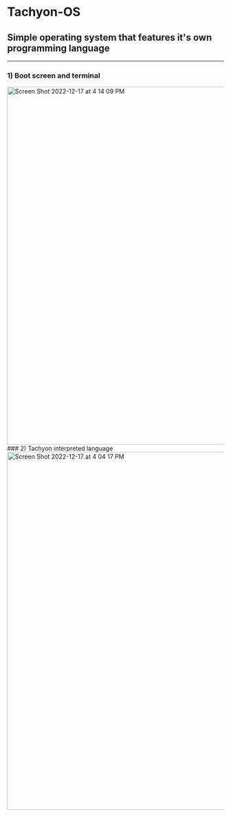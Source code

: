 # Tachyon-OS
## Simple operating system that features it's own programming language
---
### 1) Boot screen and terminal
<img width="832" alt="Screen Shot 2022-12-17 at 4 14 09 PM" src="https://user-images.githubusercontent.com/73864341/208270957-6731bba1-4ef3-463e-aaee-50d225055a98.png">
### 2) Tachyon interpreted language
<img width="832" alt="Screen Shot 2022-12-17 at 4 04 17 PM" src="https://user-images.githubusercontent.com/73864341/208270930-07096ef7-8538-4fe0-85b7-7b6343bc3380.png">
